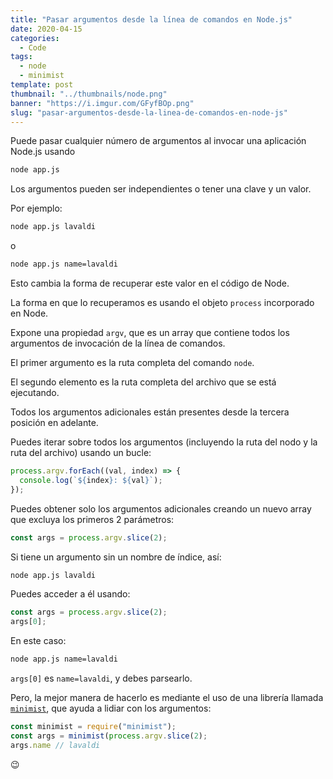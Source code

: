 ```yaml
---
title: "Pasar argumentos desde la línea de comandos en Node.js"
date: 2020-04-15
categories:
  - Code
tags:
  - node
  - minimist
template: post
thumbnail: "../thumbnails/node.png"
banner: "https://i.imgur.com/GFyfBOp.png"
slug: "pasar-argumentos-desde-la-linea-de-comandos-en-node-js"
---
```


Puede pasar cualquier número de argumentos al invocar una aplicación Node.js usando

```bash
node app.js
```

Los argumentos pueden ser independientes o tener una clave y un valor.

Por ejemplo:

```bash
node app.js lavaldi
```

o

```bash
node app.js name=lavaldi
```

Esto cambia la forma de recuperar este valor en el código de Node.

La forma en que lo recuperamos es usando el objeto `process` incorporado en Node.

Expone una propiedad `argv`, que es un array que contiene todos los argumentos de invocación de la línea de comandos.

El primer argumento es la ruta completa del comando `node`.

El segundo elemento es la ruta completa del archivo que se está ejecutando.

Todos los argumentos adicionales están presentes desde la tercera posición en adelante.

Puedes iterar sobre todos los argumentos (incluyendo la ruta del nodo y la ruta del archivo) usando un bucle:

```javascript
process.argv.forEach((val, index) => {
  console.log(`${index}: ${val}`);
});
```

Puedes obtener solo los argumentos adicionales creando un nuevo array que excluya los primeros 2 parámetros:

```javascript
const args = process.argv.slice(2);
```

Si tiene un argumento sin un nombre de índice, así:

```bash
node app.js lavaldi
```

Puedes acceder a él usando:

```javascript
const args = process.argv.slice(2);
args[0];
```

En este caso:

```bash
node app.js name=lavaldi
```

`args[0]` es `name=lavaldi`, y debes parsearlo.

Pero, la mejor manera de hacerlo es mediante el uso de una librería llamada [`minimist`](https://www.npmjs.com/package/minimist), que ayuda a lidiar con los argumentos:

```javascript
const minimist = require("minimist");
const args = minimist(process.argv.slice(2);
args.name // lavaldi
```

😉
